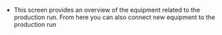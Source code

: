 - This screen provides an overview of the equipment related to the production run.
  From here you can also connect new equipment to the production run